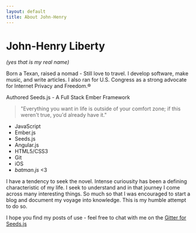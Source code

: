 ```yaml
---
layout: default
title: About John-Henry
---
```


# John-Henry Liberty
_(yes that is my real name)_

Born a Texan, raised a nomad - Still love to travel. I develop software, make music, and write articles. I also ran for U.S. Congress as a strong advocate for Internet Privacy and Freedom.® 

Authored Seeds.js - A Full Stack Ember Framework

> "Everything you want in life is outside of your comfort zone; if this weren't true, you'd already have it."

- JavaScript
- Ember.js
- Seeds.js 
- Angular.js
- HTML5/CSS3
- Git
- iOS
- _batman.js_ <3

I have a tendency to seek the novel. Intense curiousity has been a defining characteristic of my life. I seek to understand and in that journey I come across many interesting things. So much so that I was encouraged to start a blog and document my voyage into knowledge. This is my humble attempt to do so. 

I hope you find my posts of use - feel free to chat with me on the [Gitter for Seeds.js](https://gitter.io/terminalvelocity/seeds.js)
